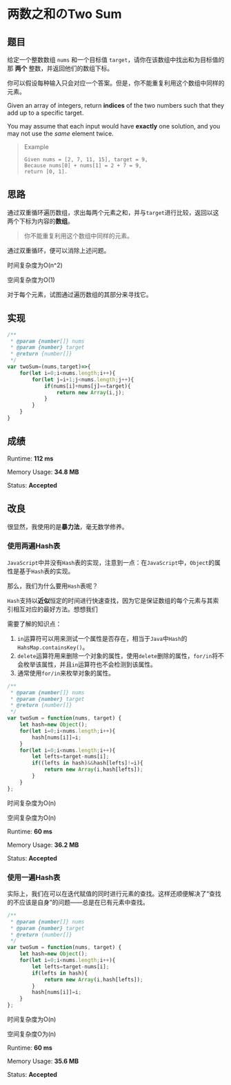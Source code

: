 # 两数之和のTwo Sum

## 题目

给定一个整数数组 `nums` 和一个目标值 `target`，请你在该数组中找出和为目标值的那 **两个** 整数，并返回他们的数组下标。

你可以假设每种输入只会对应一个答案。但是，你不能重复利用这个数组中同样的元素。

Given an array of integers, return **indices** of the two numbers such that they add up to a specific target.

You may assume that each input would have **exactly** one solution, and you may not use the *same* element twice.

> Example
>
> ```
> Given nums = [2, 7, 11, 15], target = 9,
> Because nums[0] + nums[1] = 2 + 7 = 9,
> return [0, 1].
> ```

## 思路

通过双重循环遍历数组，求出每两个元素之和，并与`target`进行比较，返回以这两个下标为内容的**数组**。

> 你不能重复利用这个数组中同样的元素。

通过双重循环，便可以消除上述问题。

时间复杂度为O(n^2)

空间复杂度为O(1)

对于每个元素，试图通过遍历数组的其部分来寻找它。

## 实现

```javascript
/**
 * @param {number[]} nums
 * @param {number} target
 * @return {number[]}
 */
var twoSum=(nums,target)=>{
    for(let i=0;i<nums.length;i++){
        for(let j=i+1;j<nums.length;j++){
            if(nums[i]+nums[j]==target){
                return new Array(i,j);
            }
        }
    }
}
```

## 成绩

Runtime:  **112 ms**

Memory Usage:  **34.8 MB**

Status:  **Accepted**

## 改良

很显然，我使用的是**暴力法**，毫无数学修养。

### 使用两遍Hash表

`JavaScript`中并没有`Hash`表的实现，注意到一点：在`JavaScript`中，`Object`的属性是基于`Hash`表的实现。

那么，我们为什么要用`Hash`表呢？

`Hash`支持以**近似**恒定的时间进行快速查找，因为它是保证数组的每个元素与其索引相互对应的最好方法。想想我们

需要了解的知识点：

1. `in`运算符可以用来测试一个属性是否存在，相当于`Java`中`Hash`的`HahsMap.containsKey()`。
2. `delete`运算符用来删除一个对象的属性，使用`delete`删除的属性，`for/in`将不会枚举该属性，并且`in`运算符也不会检测到该属性。
3. 通常使用`for/in`来枚举对象的属性。

```javascript
/**
 * @param {number[]} nums
 * @param {number} target
 * @return {number[]}
 */
var twoSum = function(nums, target) {
    let hash=new Object();
    for(let i=0;i<nums.length;i++){
        hash[nums[i]]=i;
    }
    for(let i=0;i<nums.length;i++){
        let lefts=target-nums[i];
        if((lefts in hash)&&hash[lefts]!=i){
            return new Array(i,hash[lefts]);
        }
    }
};
```

时间复杂度为O(n)

空间复杂度为O(n)

Runtime:  **60 ms**

Memory Usage:  **36.2 MB**

Status:  **Accepted**

### 使用一遍Hash表

实际上，我们在可以在迭代赋值的同时进行元素的查找。这样还顺便解决了“查找的不应该是自身”的问题——总是在已有元素中查找。

```javascript
/**
 * @param {number[]} nums
 * @param {number} target
 * @return {number[]}
 */
var twoSum = function(nums, target) {
    let hash=new Object();
    for(let i=0;i<nums.length;i++){
        let lefts=target-nums[i];
        if(lefts in hash){
            return new Array(i,hash[lefts]);
        }
        hash[nums[i]]=i;
    }
};
```
时间复杂度为O(n)

空间复杂度O为(n)

Runtime:  **60 ms**

Memory Usage:  **35.6 MB**

Status:  **Accepted**

